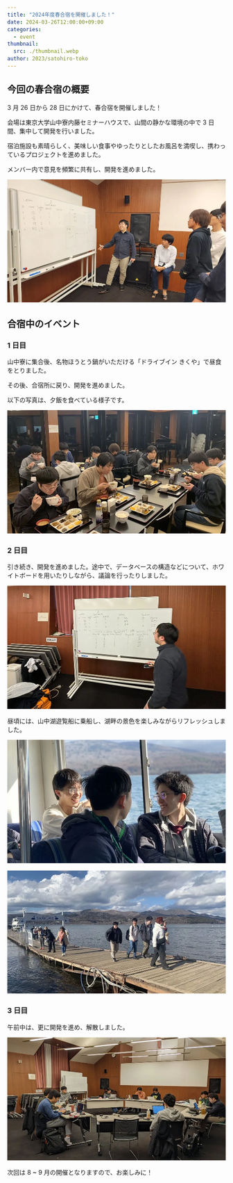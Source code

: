 ```yaml
---
title: "2024年度春合宿を開催しました！"
date: 2024-03-26T12:00:00+09:00
categories:
  - event
thumbnail:
  src: ./thumbnail.webp
author: 2023/satohiro-toko
---
```


## 今回の春合宿の概要

3 月 26 日から 28 日にかけて、春合宿を開催しました！

会場は東京大学山中寮内藤セミナーハウスで、山間の静かな環境の中で 3 日間、集中して開発を行いました。

宿泊施設も素晴らしく、美味しい食事やゆったりとしたお風呂を満喫し、携わっているプロジェクトを進めました。

メンバー内で意見を頻繁に共有し、開発を進めました。

![ホワイトボードを用いて議論をする様子](./lecture.webp)

## 合宿中のイベント

### 1 日目

山中寮に集合後、名物ほうとう鍋がいただける「ドライブイン きくや」で昼食をとりました。

その後、合宿所に戻り、開発を進めました。

以下の写真は、夕飯を食べている様子です。

![夕食を食べる様子](./dinner.webp)

### 2 日目

引き続き、開発を進めました。途中で、データベースの構造などについて、ホワイトボードを用いたりしながら、議論を行ったりしました。

![開発を進める様子](./white-board.webp)

昼頃には、山中湖遊覧船に乗船し、湖畔の景色を楽しみながらリフレッシュしました。

![遊覧船の中から山中湖を眺める様子](./boat.webp)

![桟橋を渡る様子](./bridge.webp)

### 3 日目

午前中は、更に開発を進め、解散しました。

![机を輪の形に繋げて作業する様子](./working-group.webp)

次回は 8 ~ 9 月の開催となりますので、お楽しみに！
